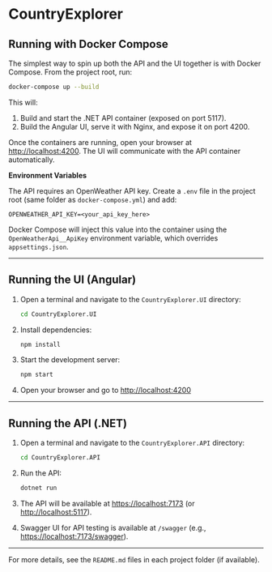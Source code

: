 # CountryExplorer

## Running with Docker Compose

The simplest way to spin up both the API and the UI together is with Docker Compose. From the project root, run:

```bash
docker-compose up --build
```

This will:
1. Build and start the .NET API container (exposed on port 5117).
2. Build the Angular UI, serve it with Nginx, and expose it on port 4200.

Once the containers are running, open your browser at [http://localhost:4200](http://localhost:4200). The UI will communicate with the API container automatically.

**Environment Variables**

The API requires an OpenWeather API key. Create a `.env` file in the project root (same folder as `docker-compose.yml`) and add:

```env
OPENWEATHER_API_KEY=<your_api_key_here>
```

Docker Compose will inject this value into the container using the `OpenWeatherApi__ApiKey` environment variable, which overrides `appsettings.json`.

---

## Running the UI (Angular)

1. Open a terminal and navigate to the `CountryExplorer.UI` directory:
   
   ```bash
   cd CountryExplorer.UI
   ```
2. Install dependencies:
   
   ```bash
   npm install
   ```
3. Start the development server:
   
   ```bash
   npm start
   ```
4. Open your browser and go to [http://localhost:4200](http://localhost:4200)

---

## Running the API (.NET)

1. Open a terminal and navigate to the `CountryExplorer.API` directory:
   
   ```bash
   cd CountryExplorer.API
   ```
2. Run the API:
   
   ```bash
   dotnet run
   ```
3. The API will be available at [https://localhost:7173](https://localhost:7173) (or [http://localhost:5117](http://localhost:5117)).
4. Swagger UI for API testing is available at `/swagger` (e.g., [https://localhost:7173/swagger](https://localhost:7173/swagger)).

---

For more details, see the `README.md` files in each project folder (if available).

